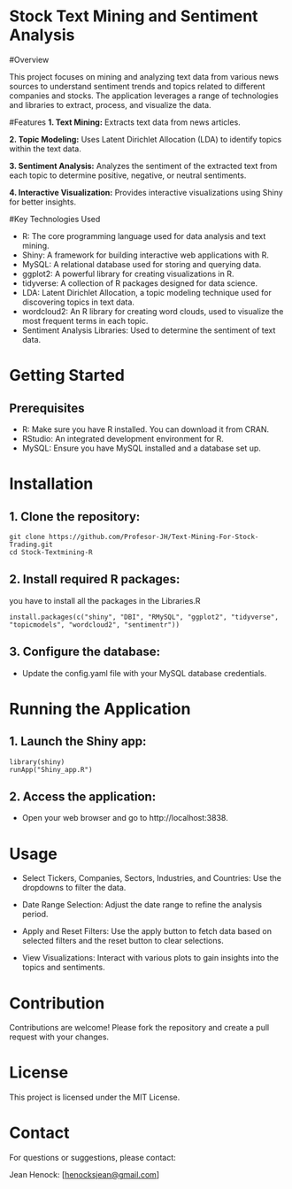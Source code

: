 # Stock Text Mining and Sentiment Analysis
#Overview

This project focuses on mining and analyzing text data from various news sources to understand sentiment trends and topics related to different companies and stocks. The application leverages a range of technologies and libraries to extract, process, and visualize the data.

#Features
  **1. Text Mining:** Extracts text data from news articles.
  
  **2. Topic Modeling:** Uses Latent Dirichlet Allocation (LDA) to identify topics within the text data.
  
  **3. Sentiment Analysis:** Analyzes the sentiment of the extracted text from each topic to determine positive, negative, or neutral sentiments.

  **4. Interactive Visualization:** Provides interactive visualizations using Shiny for better insights.
  
#Key Technologies Used

* R: The core programming language used for data analysis and text mining.
* Shiny: A framework for building interactive web applications with R.
* MySQL: A relational database used for storing and querying data.
* ggplot2: A powerful library for creating visualizations in R.
* tidyverse: A collection of R packages designed for data science.
* LDA: Latent Dirichlet Allocation, a topic modeling technique used for discovering topics in text data.
* wordcloud2: An R library for creating word clouds, used to visualize the most frequent terms in each topic.
* Sentiment Analysis Libraries: Used to determine the sentiment of text data.


# Getting Started
## Prerequisites

* R: Make sure you have R installed. You can download it from CRAN.
* RStudio: An integrated development environment for R.
* MySQL: Ensure you have MySQL installed and a database set up.

# Installation
## 1. Clone the repository:
```
git clone https://github.com/Profesor-JH/Text-Mining-For-Stock-Trading.git
cd Stock-Textmining-R
```

## 2. Install required R packages:
you have to install all the packages in the Libraries.R
```
install.packages(c("shiny", "DBI", "RMySQL", "ggplot2", "tidyverse", "topicmodels", "wordcloud2", "sentimentr"))
```

## 3. Configure the database:

* Update the config.yaml file with your MySQL database credentials.

# Running the Application
## 1. Launch the Shiny app:

```
library(shiny)
runApp("Shiny_app.R")
```
## 2. Access the application:

* Open your web browser and go to http://localhost:3838.

# Usage

* Select Tickers, Companies, Sectors, Industries, and Countries: Use the dropdowns to filter the data.

* Date Range Selection: Adjust the date range to refine the analysis period.

* Apply and Reset Filters: Use the apply button to fetch data based on selected filters and the reset button to clear selections.

* View Visualizations: Interact with various plots to gain insights into the topics and sentiments.

# Contribution
Contributions are welcome! Please fork the repository and create a pull request with your changes.

# License
This project is licensed under the MIT License.

# Contact
For questions or suggestions, please contact:

Jean Henock: [henocksjean@gmail.com]




